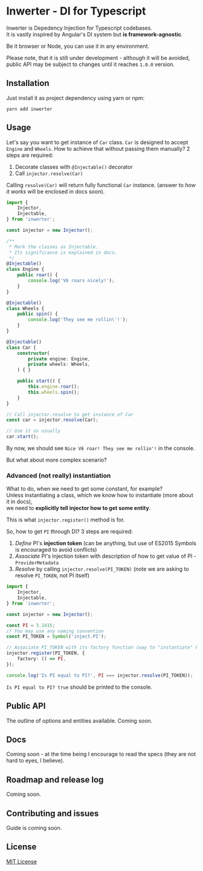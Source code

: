 # Inwerter - DI for Typescript
Inwerter is Depedency Injection for Typescript codebases.  
It is vastly inspired by Angular's DI system but **is framework-agnostic**.  

Be it browser or Node, you can use it in any environment.

Please note, that it is still under development - although it will be avoided,  
public API may be subject to changes until it reaches `1.0.0` version.

## Installation
Just install it as project dependency using yarn or npm:
```
yarn add inwerter
```

## Usage
Let's say you want to get instance of `Car` class.
`Car` is designed to accept `Engine` and `Wheels`.
How to achieve that without passing them manually? 2 steps are required:

1. Decorate classes with `@Injectable()` decorator
2. Call `injector.resolve(Car)`

Calling `resolve(Car)` will return fully functional `Car` instance.
(answer to *how it works* will be enclosed in docs soon).

```ts
import {
    Injector,
    Injectable,
} from 'inwerter';

const injector = new Injector();

/**
 * Mark the classes as Injectable.
 * Its significance is explained in docs.
 */
@Injectable()
class Engine {
    public roar() {
        console.log('V6 roars nicely!');
    }
}

@Injectable()
class Wheels {
    public spin() {
        console.log('They see me rollin\'!');
    }
}

@Injectable()
class Car {
    constructor(
        private engine: Engine,
        private wheels: Wheels,
    ) { }

    public start() {
        this.engine.roar();
        this.wheels.spin();
    }
}

// Call injector.resolve to get instance of Car
const car = injector.resolve(Car);

// Use it as usually
car.start();
```
By now, we should see `Nice V6 roar! They see me rollin'!` in the console.  

But what about more complex scenario?

### Advanced (not really) instantiation
What to do, when we need to get some constant, for example?  
Unless instantiating a class, which we know how to instantiate (more about it in docs),  
we need to **explicitly tell injector how to get some entity**.

This is what `injector.register()` method is for.

So, how to get `PI` through DI? 3 steps are required:

1. *Define* PI's **injection token** (can be anything, but use of ES2015 Symbols is encouraged to avoid conflicts)
2. *Associate* PI's injection token with description of how to get value of PI - `ProviderMetadata`
3. *Resolve* by calling `injector.resolve(PI_TOKEN)` (note we are asking to resolve `PI_TOKEN`, not PI itself)

```ts
import {
    Injector,
    Injectable,
} from 'inwerter';

const injector = new Injector();

const PI = 3.1415;
// You may use any naming convention
const PI_TOKEN = Symbol('inject.PI');

// Associate PI_TOKEN with its factory function (way to "instantiate" PI)
injector.register(PI_TOKEN, {
    factory: () => PI,
});

console.log('Is PI equal to PI?', PI === injector.resolve(PI_TOKEN));
```
`Is PI equal to PI? true` should be printed to the console.

## Public API
The outline of options and entities available. Coming soon.

## Docs
Coming soon - at the time being I encourage to read the specs (they are not hard to eyes, I believe).

## Roadmap and release log
Coming soon.

## Contributing and issues
Guide is coming soon.

## License
[MIT License](./LICENSE)
